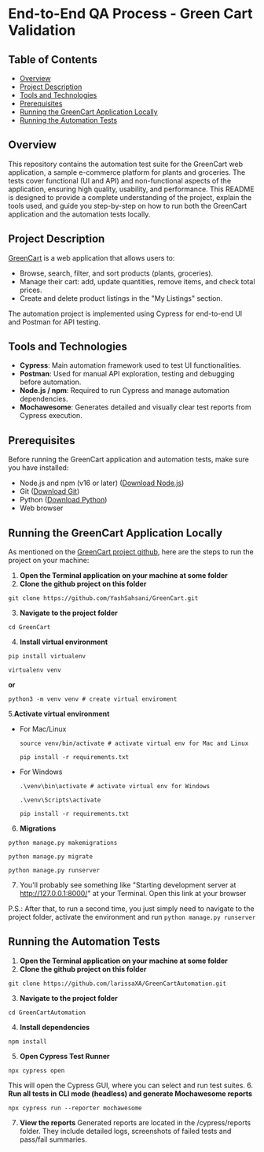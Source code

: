 # End-to-End QA Process - Green Cart Validation 
## Table of Contents
* [Overview](#overview)
* [Project Description](#project-description)
* [Tools and Technologies](#tools-and-technologies)
* [Prerequisites](#prerequisites)
* [Running the GreenCart Application Locally](#running-the-greencart-application-locally)
* [Running the Automation Tests](#running-the-automation-tests)

## Overview
This repository contains the automation test suite for the GreenCart web application, a sample e-commerce platform for plants and groceries. The tests cover functional (UI and API) and non-functional aspects of the application, ensuring high quality, usability, and performance.
This README is designed to provide a complete understanding of the project, explain the tools used, and guide you step-by-step on how to run both the GreenCart application and the automation tests locally.

## Project Description
[GreenCart](https://github.com/YashSahsani/GreenCart) is a web application that allows users to:
* Browse, search, filter, and sort products (plants, groceries).
* Manage their cart: add, update quantities, remove items, and check total prices.
* Create and delete product listings in the "My Listings" section.

The automation project is implemented using Cypress for end-to-end UI and Postman for API testing.

## Tools and Technologies
* **Cypress**: Main automation framework used to test UI functionalities.
* **Postman**: Used for manual API exploration, testing and debugging before automation.
* **Node.js / npm**: Required to run Cypress and manage automation dependencies.
* **Mochawesome**: Generates detailed and visually clear test reports from Cypress execution.

## Prerequisites
Before running the GreenCart application and automation tests, make sure you have installed:
* Node.js and npm (v16 or later) ([Download Node.js](https://www.nodejs.tech/pt-br/download))
* Git ([Download Git](https://git-scm.com/downloads))
* Python ([Download Python](https://www.python.org/downloads/))
* Web browser

## Running the GreenCart Application Locally
As mentioned on the [GreenCart project github](https://github.com/YashSahsani/GreenCart), here are the steps to run the project on your machine:
1. **Open the Terminal application on your machine at some folder**
2. **Clone the github project on this folder**
```
git clone https://github.com/YashSahsani/GreenCart.git
```
3. **Navigate to the project folder**
```
cd GreenCart
```
4. **Install virtual environment**
```
pip install virtualenv
```
```
virtualenv venv
```
**or**
```
python3 -m venv venv # create virtual enviroment
```
5.**Activate virtual environment**
  - For Mac/Linux
      ```
      source venv/bin/activate # activate virtual env for Mac and Linux
      ```
      ```
      pip install -r requirements.txt
      ```
  - For Windows
    ```
    .\venv\bin\activate # activate virtual env for Windows
    ```
    ```
    .\venv\Scripts\activate
    ```
    ```
    pip install -r requirements.txt
    ```
6. **Migrations**
```
python manage.py makemigrations
```
```
python manage.py migrate
```
```
python manage.py runserver
```
7. You'll probably see something like "Starting development server at http://127.0.0.1:8000/" at your Terminal. Open this link at your browser

P.S.: After that, to run a second time, you just simply need to navigate to the project folder, activate the environment and run ```python manage.py runserver```

## Running the Automation Tests
1. **Open the Terminal application on your machine at some folder**
2. **Clone the github project on this folder**
```
git clone https://github.com/larissaXA/GreenCartAutomation.git
```
3. **Navigate to the project folder**
```
cd GreenCartAutomation
```
4. **Install dependencies**
```
npm install
```
5. **Open Cypress Test Runner**
```
npx cypress open
```
This will open the Cypress GUI, where you can select and run test suites.
6. **Run all tests in CLI mode (headless) and generate Mochawesome reports**
```
npx cypress run --reporter mochawesome
```
7. **View the reports**
Generated reports are located in the /cypress/reports folder. They include detailed logs, screenshots of failed tests and pass/fail summaries.


